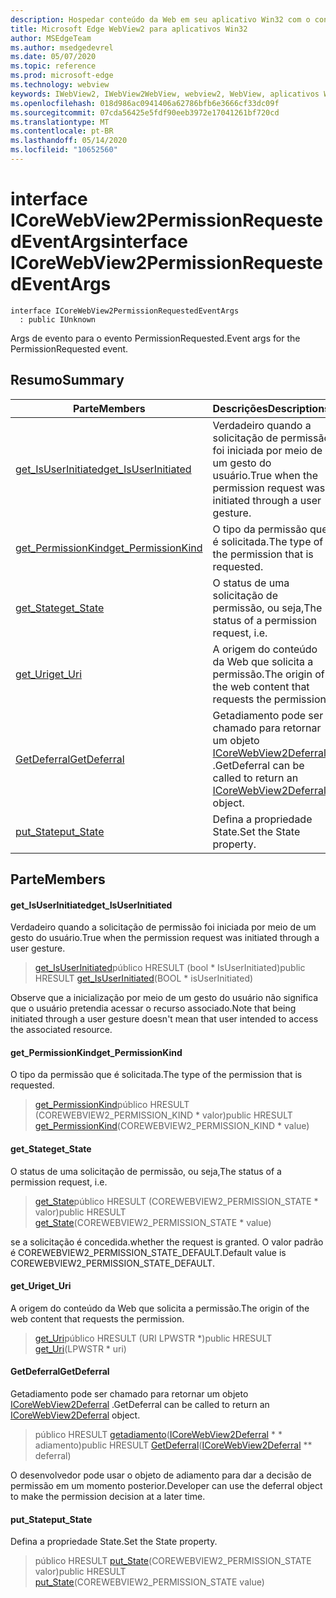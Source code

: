 ```yaml
---
description: Hospedar conteúdo da Web em seu aplicativo Win32 com o controle WebView2 do Microsoft Edge
title: Microsoft Edge WebView2 para aplicativos Win32
author: MSEdgeTeam
ms.author: msedgedevrel
ms.date: 05/07/2020
ms.topic: reference
ms.prod: microsoft-edge
ms.technology: webview
keywords: IWebView2, IWebView2WebView, webview2, WebView, aplicativos Win32, Win32, Edge, ICoreWebView2, ICoreWebView2Controller, controle do navegador, HTML Edge
ms.openlocfilehash: 018d986ac0941406a62786bfb6e3666cf33dc09f
ms.sourcegitcommit: 07cda56425e5fdf90eeb3972e17041261bf720cd
ms.translationtype: MT
ms.contentlocale: pt-BR
ms.lasthandoff: 05/14/2020
ms.locfileid: "10652560"
---
```

# <span data-ttu-id="fd50a-104">interface ICoreWebView2PermissionRequestedEventArgs</span><span class="sxs-lookup"><span data-stu-id="fd50a-104">interface ICoreWebView2PermissionRequestedEventArgs</span></span> 

```
interface ICoreWebView2PermissionRequestedEventArgs
  : public IUnknown
```

<span data-ttu-id="fd50a-105">Args de evento para o evento PermissionRequested.</span><span class="sxs-lookup"><span data-stu-id="fd50a-105">Event args for the PermissionRequested event.</span></span>

## <span data-ttu-id="fd50a-106">Resumo</span><span class="sxs-lookup"><span data-stu-id="fd50a-106">Summary</span></span>

 <span data-ttu-id="fd50a-107">Parte</span><span class="sxs-lookup"><span data-stu-id="fd50a-107">Members</span></span>                        | <span data-ttu-id="fd50a-108">Descrições</span><span class="sxs-lookup"><span data-stu-id="fd50a-108">Descriptions</span></span>
--------------------------------|---------------------------------------------
[<span data-ttu-id="fd50a-109">get_IsUserInitiated</span><span class="sxs-lookup"><span data-stu-id="fd50a-109">get_IsUserInitiated</span></span>](#get_isuserinitiated) | <span data-ttu-id="fd50a-110">Verdadeiro quando a solicitação de permissão foi iniciada por meio de um gesto do usuário.</span><span class="sxs-lookup"><span data-stu-id="fd50a-110">True when the permission request was initiated through a user gesture.</span></span>
[<span data-ttu-id="fd50a-111">get_PermissionKind</span><span class="sxs-lookup"><span data-stu-id="fd50a-111">get_PermissionKind</span></span>](#get_permissionkind) | <span data-ttu-id="fd50a-112">O tipo da permissão que é solicitada.</span><span class="sxs-lookup"><span data-stu-id="fd50a-112">The type of the permission that is requested.</span></span>
[<span data-ttu-id="fd50a-113">get_State</span><span class="sxs-lookup"><span data-stu-id="fd50a-113">get_State</span></span>](#get_state) | <span data-ttu-id="fd50a-114">O status de uma solicitação de permissão, ou seja,</span><span class="sxs-lookup"><span data-stu-id="fd50a-114">The status of a permission request, i.e.</span></span>
[<span data-ttu-id="fd50a-115">get_Uri</span><span class="sxs-lookup"><span data-stu-id="fd50a-115">get_Uri</span></span>](#get_uri) | <span data-ttu-id="fd50a-116">A origem do conteúdo da Web que solicita a permissão.</span><span class="sxs-lookup"><span data-stu-id="fd50a-116">The origin of the web content that requests the permission.</span></span>
[<span data-ttu-id="fd50a-117">GetDeferral</span><span class="sxs-lookup"><span data-stu-id="fd50a-117">GetDeferral</span></span>](#getdeferral) | <span data-ttu-id="fd50a-118">Getadiamento pode ser chamado para retornar um objeto [ICoreWebView2Deferral](icorewebview2deferral.md) .</span><span class="sxs-lookup"><span data-stu-id="fd50a-118">GetDeferral can be called to return an [ICoreWebView2Deferral](icorewebview2deferral.md) object.</span></span>
[<span data-ttu-id="fd50a-119">put_State</span><span class="sxs-lookup"><span data-stu-id="fd50a-119">put_State</span></span>](#put_state) | <span data-ttu-id="fd50a-120">Defina a propriedade State.</span><span class="sxs-lookup"><span data-stu-id="fd50a-120">Set the State property.</span></span>

## <span data-ttu-id="fd50a-121">Parte</span><span class="sxs-lookup"><span data-stu-id="fd50a-121">Members</span></span>

#### <span data-ttu-id="fd50a-122">get_IsUserInitiated</span><span class="sxs-lookup"><span data-stu-id="fd50a-122">get_IsUserInitiated</span></span> 

<span data-ttu-id="fd50a-123">Verdadeiro quando a solicitação de permissão foi iniciada por meio de um gesto do usuário.</span><span class="sxs-lookup"><span data-stu-id="fd50a-123">True when the permission request was initiated through a user gesture.</span></span>

> <span data-ttu-id="fd50a-124">[get_IsUserInitiated](#get_isuserinitiated)público HRESULT (bool \* IsUserInitiated)</span><span class="sxs-lookup"><span data-stu-id="fd50a-124">public HRESULT [get_IsUserInitiated](#get_isuserinitiated)(BOOL \* isUserInitiated)</span></span>

<span data-ttu-id="fd50a-125">Observe que a inicialização por meio de um gesto do usuário não significa que o usuário pretendia acessar o recurso associado.</span><span class="sxs-lookup"><span data-stu-id="fd50a-125">Note that being initiated through a user gesture doesn't mean that user intended to access the associated resource.</span></span>

#### <span data-ttu-id="fd50a-126">get_PermissionKind</span><span class="sxs-lookup"><span data-stu-id="fd50a-126">get_PermissionKind</span></span> 

<span data-ttu-id="fd50a-127">O tipo da permissão que é solicitada.</span><span class="sxs-lookup"><span data-stu-id="fd50a-127">The type of the permission that is requested.</span></span>

> <span data-ttu-id="fd50a-128">[get_PermissionKind](#get_permissionkind)público HRESULT (COREWEBVIEW2_PERMISSION_KIND \* valor)</span><span class="sxs-lookup"><span data-stu-id="fd50a-128">public HRESULT [get_PermissionKind](#get_permissionkind)(COREWEBVIEW2_PERMISSION_KIND \* value)</span></span>

#### <span data-ttu-id="fd50a-129">get_State</span><span class="sxs-lookup"><span data-stu-id="fd50a-129">get_State</span></span> 

<span data-ttu-id="fd50a-130">O status de uma solicitação de permissão, ou seja,</span><span class="sxs-lookup"><span data-stu-id="fd50a-130">The status of a permission request, i.e.</span></span>

> <span data-ttu-id="fd50a-131">[get_State](#get_state)público HRESULT (COREWEBVIEW2_PERMISSION_STATE \* valor)</span><span class="sxs-lookup"><span data-stu-id="fd50a-131">public HRESULT [get_State](#get_state)(COREWEBVIEW2_PERMISSION_STATE \* value)</span></span>

<span data-ttu-id="fd50a-132">se a solicitação é concedida.</span><span class="sxs-lookup"><span data-stu-id="fd50a-132">whether the request is granted.</span></span> <span data-ttu-id="fd50a-133">O valor padrão é COREWEBVIEW2_PERMISSION_STATE_DEFAULT.</span><span class="sxs-lookup"><span data-stu-id="fd50a-133">Default value is COREWEBVIEW2_PERMISSION_STATE_DEFAULT.</span></span>

#### <span data-ttu-id="fd50a-134">get_Uri</span><span class="sxs-lookup"><span data-stu-id="fd50a-134">get_Uri</span></span> 

<span data-ttu-id="fd50a-135">A origem do conteúdo da Web que solicita a permissão.</span><span class="sxs-lookup"><span data-stu-id="fd50a-135">The origin of the web content that requests the permission.</span></span>

> <span data-ttu-id="fd50a-136">[get_Uri](#get_uri)público HRESULT (URI LPWSTR \*)</span><span class="sxs-lookup"><span data-stu-id="fd50a-136">public HRESULT [get_Uri](#get_uri)(LPWSTR \* uri)</span></span>

#### <span data-ttu-id="fd50a-137">GetDeferral</span><span class="sxs-lookup"><span data-stu-id="fd50a-137">GetDeferral</span></span> 

<span data-ttu-id="fd50a-138">Getadiamento pode ser chamado para retornar um objeto [ICoreWebView2Deferral](icorewebview2deferral.md) .</span><span class="sxs-lookup"><span data-stu-id="fd50a-138">GetDeferral can be called to return an [ICoreWebView2Deferral](icorewebview2deferral.md) object.</span></span>

> <span data-ttu-id="fd50a-139">público HRESULT [getadiamento](#getdeferral)([ICoreWebView2Deferral](icorewebview2deferral.md) \* \* adiamento)</span><span class="sxs-lookup"><span data-stu-id="fd50a-139">public HRESULT [GetDeferral](#getdeferral)([ICoreWebView2Deferral](icorewebview2deferral.md) \*\* deferral)</span></span>

<span data-ttu-id="fd50a-140">O desenvolvedor pode usar o objeto de adiamento para dar a decisão de permissão em um momento posterior.</span><span class="sxs-lookup"><span data-stu-id="fd50a-140">Developer can use the deferral object to make the permission decision at a later time.</span></span>

#### <span data-ttu-id="fd50a-141">put_State</span><span class="sxs-lookup"><span data-stu-id="fd50a-141">put_State</span></span> 

<span data-ttu-id="fd50a-142">Defina a propriedade State.</span><span class="sxs-lookup"><span data-stu-id="fd50a-142">Set the State property.</span></span>

> <span data-ttu-id="fd50a-143">público HRESULT [put_State](#put_state)(COREWEBVIEW2_PERMISSION_STATE valor)</span><span class="sxs-lookup"><span data-stu-id="fd50a-143">public HRESULT [put_State](#put_state)(COREWEBVIEW2_PERMISSION_STATE value)</span></span>

